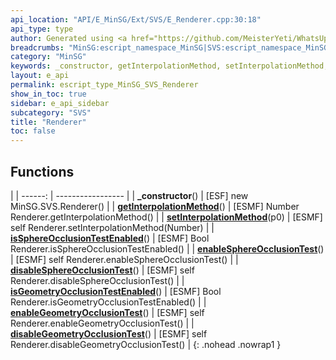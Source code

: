 ```yaml
---
api_location: "API/E_MinSG/Ext/SVS/E_Renderer.cpp:30:18"
api_type: type
author: Generated using <a href="https://github.com/MeisterYeti/WhatsUpDoc">WhatsUpDoc</a>
breadcrumbs: "MinSG:escript_namespace_MinSG|SVS:escript_namespace_MinSG_SVS"
category: "MinSG"
keywords: _constructor, getInterpolationMethod, setInterpolationMethod, isSphereOcclusionTestEnabled, enableSphereOcclusionTest, disableSphereOcclusionTest, isGeometryOcclusionTestEnabled, enableGeometryOcclusionTest, disableGeometryOcclusionTest
layout: e_api
permalink: escript_type_MinSG_SVS_Renderer
show_in_toc: true
sidebar: e_api_sidebar
subcategory: "SVS"
title: "Renderer"
toc: false
---
```


## Functions

|
| ------: | ----------------- |
| **_constructor**() | [ESF] new MinSG.SVS.Renderer() |
| **[getInterpolationMethod](classMinSG_1_1SVS_1_1Renderer#classMinSG_1_1SVS_1_1Renderer_1a002ecb688b6ed0c4de536194ad640b91)**() | [ESMF] Number Renderer.getInterpolationMethod() |
| **[setInterpolationMethod](classMinSG_1_1SVS_1_1Renderer#classMinSG_1_1SVS_1_1Renderer_1a5e63df5f78cb0e1f1e439e252460661f)**(p0) | [ESMF] self Renderer.setInterpolationMethod(Number) |
| **[isSphereOcclusionTestEnabled](classMinSG_1_1SVS_1_1Renderer#classMinSG_1_1SVS_1_1Renderer_1a1a5ed3d2ffa327e95c231eb7c0771106)**() | [ESMF] Bool Renderer.isSphereOcclusionTestEnabled() |
| **[enableSphereOcclusionTest](classMinSG_1_1SVS_1_1Renderer#classMinSG_1_1SVS_1_1Renderer_1aec8c6946e9d11f8a275ae0bd2ea72635)**() | [ESMF] self Renderer.enableSphereOcclusionTest() |
| **[disableSphereOcclusionTest](classMinSG_1_1SVS_1_1Renderer#classMinSG_1_1SVS_1_1Renderer_1a31122c52ea21b7c33a1869689493950e)**() | [ESMF] self Renderer.disableSphereOcclusionTest() |
| **[isGeometryOcclusionTestEnabled](classMinSG_1_1SVS_1_1Renderer#classMinSG_1_1SVS_1_1Renderer_1af1f75747ae52c57389701bb46702c9bd)**() | [ESMF] Bool Renderer.isGeometryOcclusionTestEnabled() |
| **[enableGeometryOcclusionTest](classMinSG_1_1SVS_1_1Renderer#classMinSG_1_1SVS_1_1Renderer_1af77f41796a065a0df54f4103e9a7e5af)**() | [ESMF] self Renderer.enableGeometryOcclusionTest() |
| **[disableGeometryOcclusionTest](classMinSG_1_1SVS_1_1Renderer#classMinSG_1_1SVS_1_1Renderer_1abf208bb37f7a14f66f36b29572452532)**() | [ESMF] self Renderer.disableGeometryOcclusionTest() |
{: .nohead .nowrap1 }
